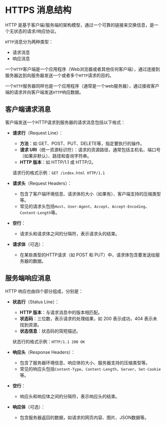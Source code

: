 # HTTPS 消息结构

HTTP 是基于客户端/服务端的架构模型，通过一个可靠的链接来交换信息，是一个无状态的请求/响应协议。

`HTTP`消息分为两种类型：

+ 请求消息
+ 响应消息

一个`HTTP`客户端是一个应用程序（Web浏览器或者其他任何客户端），通过连接到服务器达到向服务器发送一个或者多个`HTTP`请求的目的。

一个`HTTP`服务器同样也是一个应用程序（通常是一个web服务器），通过接收客户端的请求并向客户端发送`HTTP`响应数据。



## 客户端请求消息

客户端发送一个HTTP请求到服务器的请求消息包括以下格式：

- **请求行**（Request Line）：

  - **方法**：如 GET、POST、PUT、DELETE等，指定要执行的操作。
  - **请求 URI**（统一资源标识符）：请求的资源路径，通常包括主机名、端口号（如果非默认）、路径和查询字符串。
  - **HTTP 版本**：如 HTTP/1.1 或 HTTP/2。

  请求行的格式示例：`GET /index.html HTTP/1.1`

- **请求头**（Request Headers）：

  - 包含了客户端环境信息、请求体的大小（如果有）、客户端支持的压缩类型等。
  - 常见的请求头包括`Host`、`User-Agent`、`Accept`、`Accept-Encoding`、`Content-Length`等。

- **空行**：

  - 请求头和请求体之间的分隔符，表示请求头的结束。

- **请求体**（可选）：

  - 在某些类型的HTTP请求（如 POST 和 PUT）中，请求体包含要发送给服务器的数据。



## 服务端响应消息

HTTP 响应也由四个部分组成，分别是：

- **状态行**（Status Line）：

  - **HTTP 版本**：与请求消息中的版本相匹配。
  - **状态码**：三位数，表示请求的处理结果，如 200 表示成功，404 表示未找到资源。
  - **状态信息**：状态码的简短描述。

  状态行的格式示例：`HTTP/1.1 200 OK`

- **响应头**（Response Headers）：

  - 包含了服务器环境信息、响应体的大小、服务器支持的压缩类型等。
  - 常见的响应头包括`Content-Type`、`Content-Length`、`Server`、`Set-Cookie`等。

- **空行**：

  - 响应头和响应体之间的分隔符，表示响应头的结束。

- **响应体**（可选）：

  - 包含服务器返回的数据，如请求的网页内容、图片、JSON数据等。